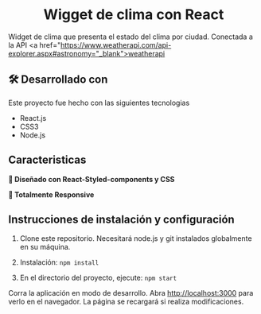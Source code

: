 <h1 align="center">
  Wigget de clima con React<br/>
</h1>

Widget de clima que presenta el estado del clima por ciudad. Conectada a la API  <a href="https://www.weatherapi.com/api-explorer.aspx#astronomy="_blank">weatherapi</a>


## 🛠 Desarrollado con

Este proyecto fue hecho con las siguientes tecnologias 

- React.js
- CSS3
- Node.js

## Caracteristicas

**🎨 Diseñado con React-Styled-components y CSS**

**📱 Totalmente Responsive**

## Instrucciones de instalación y configuración

1. Clone este repositorio. Necesitará node.js y git instalados globalmente en su máquina.

2. Instalación: `npm install`

2. En el directorio del proyecto, ejecute: `npm start`

Corra la aplicación en modo de desarrollo.
Abra  [http://localhost:3000](http://localhost:3000) para verlo en el navegador. La página se recargará si realiza modificaciones.
